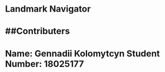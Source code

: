 # Landmark Navigator

##Contributers
=================================
Name: Gennadii Kolomytcyn
Student Number: 18025177
=================================